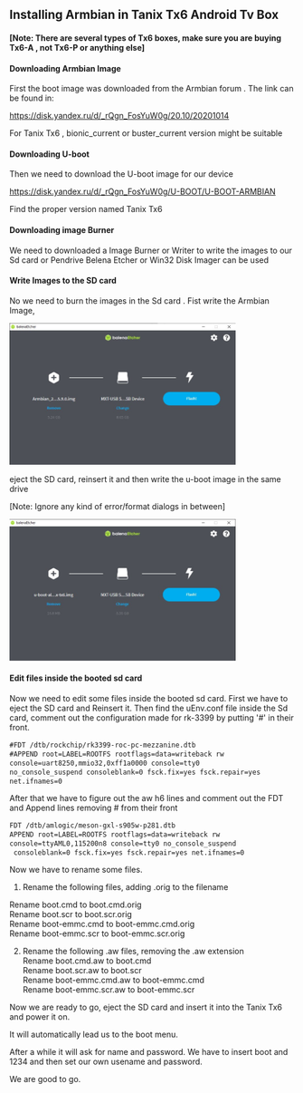
## Installing Armbian in Tanix Tx6 Android Tv Box

#### [Note: There are several types of Tx6 boxes, make sure you are buying Tx6-A , not Tx6-P or anything else]

#### Downloading Armbian Image

First the boot image was downloaded from the Armbian forum . The link can be found in:

https://disk.yandex.ru/d/_rQgn_FosYuW0g/20.10/20201014

For Tanix Tx6 , bionic_current or buster_current version might be suitable

#### Downloading U-boot 

Then we need to download the U-boot image for our device

https://disk.yandex.ru/d/_rQgn_FosYuW0g/U-BOOT/U-BOOT-ARMBIAN

Find the proper version named Tanix Tx6 


#### Downloading image Burner

We need to downloaded a Image Burner or Writer to write the images to our Sd card or Pendrive
Belena Etcher or Win32 Disk Imager can be used

#### Write Images to the SD card

No we need to burn the images in the Sd card . Fist write the Armbian Image,

<img src="images/belenaEtcher1.jpg" width="400" height="250" >

eject the SD card, reinsert it and then write the u-boot image in the same drive

[Note: Ignore any kind of error/format dialogs in between]

<img src="images/belenaEtcher2.jpg" width="400" height="250"  >

#### Edit files inside the booted sd card

Now we need to edit some files inside the booted sd card. First we have to eject the 
SD card and Reinsert it.
Then find the uEnv.conf file inside the Sd card, comment out the configuration made for
rk-3399 by putting '#' in their front.

```
#FDT /dtb/rockchip/rk3399-roc-pc-mezzanine.dtb
#APPEND root=LABEL=ROOTFS rootflags=data=writeback rw console=uart8250,mmio32,0xff1a0000 console=tty0
no_console_suspend consoleblank=0 fsck.fix=yes fsck.repair=yes net.ifnames=0
```

After that we have to figure out the aw h6 lines and comment out the FDT and Append lines
removing # from their front

```
FDT /dtb/amlogic/meson-gxl-s905w-p281.dtb
APPEND root=LABEL=ROOTFS rootflags=data=writeback rw console=ttyAML0,115200n8 console=tty0 no_console_suspend
 consoleblank=0 fsck.fix=yes fsck.repair=yes net.ifnames=0
```

Now we have to rename some files.
1) Rename the following files, adding .orig to the filename  

Rename boot.cmd to boot.cmd.orig<br/>
Rename boot.scr to boot.scr.orig<br/>
Rename boot-emmc.cmd to boot-emmc.cmd.orig<br/>
Rename boot-emmc.scr to boot-emmc.scr.orig<br/>

2) Rename the following .aw files, removing the .aw extension<br/>
Rename boot.cmd.aw to boot.cmd<br/>
Rename boot.scr.aw to boot.scr<br/>
Rename boot-emmc.cmd.aw to boot-emmc.cmd<br/>
Rename boot-emmc.scr.aw to boot-emmc.scr<br/>

Now we are ready to go, eject the SD card and insert it into the Tanix Tx6 and power it on.

It will automatically lead us to the boot menu.

After a while it will ask for name and password. We have to insert boot and 1234 and then set our
own usename and password.

We are good to go.


